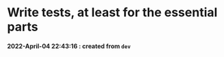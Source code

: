 # Write tests, at least for the essential parts 

#### 2022-April-04 22:43:16 : created from `dev`



